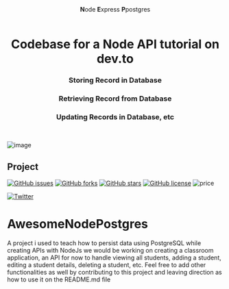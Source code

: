<div align="center"><strong>N</strong>ode <strong>E</strong>xpress <strong>P</strong>postgres 
</div>
  
<h1 align="center"><strong>Codebase for a Node API tutorial on dev.to</strong></h1>
<h3 align="center">Storing Record in Database</h3>
<h3 align="center">Retrieving Record from Database</h3>
<h3 align="center">Updating Records in Database, etc</h3>
<br />



![image](https://user-images.githubusercontent.com/14821816/47576850-65dcc600-d93d-11e8-9b70-93754a902a84.png)





## Project


[![GitHub issues](https://img.shields.io/github/issues/ogwurujohnson/AwesomeNodePostgres.svg)](https://github.com/ogwurujohnson/AwesomeNodePostgres/issues)
[![GitHub forks](https://img.shields.io/github/forks/ogwurujohnson/AwesomeNodePostgres.svg)](https://github.com/ogwurujohnson/AwesomeNodePostgres/network)
[![GitHub stars](https://img.shields.io/github/stars/ogwurujohnson/AwesomeNodePostgres.svg)](https://github.com/ogwurujohnson/AwesomeNodePostgres/stargazers)
[![GitHub license](https://img.shields.io/github/license/ogwurujohnson/AwesomeNodePostgres.svg)](https://github.com/ogwurujohnson/AwesomeNodePostgres/blob/master/LICENSE)
![price](https://img.shields.io/badge/Price-Free-green.svg)


[![Twitter](https://img.shields.io/twitter/url/https/github.com/ogwurujohnson/AwesomeNodePostgres.svg?style=social)](https://twitter.com/intent/tweet?text=Wow:&url=https%3A%2F%2Fgithub.com%2Fogwurujohnson345%2FAwesomeNodePostgres)




# AwesomeNodePostgres
A project i used to teach how to persist data using PostgreSQL while creating APIs with NodeJs
we would be working on  creating a classroom application, an API for now to handle viewing all students, adding a student, editing a student details, deleting a student, etc.  Feel free to add other functionalities as well by contributing to this project and leaving direction as how to use it on the README.md file
